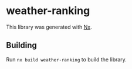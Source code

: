 # weather-ranking

This library was generated with [Nx](https://nx.dev).

## Building

Run `nx build weather-ranking` to build the library.
